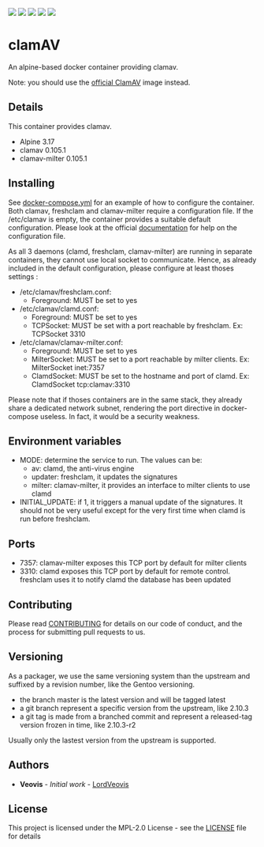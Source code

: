 [![](https://img.shields.io/circleci/build/github/LordVeovis/docker-clamav?style=flat-square)](https://app.circleci.com/pipelines/github/LordVeovis/docker-clamav)
[![](https://img.shields.io/docker/pulls/veovis/clamav.svg?style=flat-square)](https://hub.docker.com/r/veovis/clamav)
![](https://img.shields.io/docker/image-size/veovis/clamav?style=flat-square)
[![](https://img.shields.io/github/tag/LordVeovis/docker-clamav.svg?style=flat-square)](https://github.com/LordVeovis/docker-clamav/tags)
[![](https://img.shields.io/github/license/LordVeovis/docker-clamav.svg?style=flat-square)](https://github.com/LordVeovis/docker-clamav/blob/master/LICENSE)

# clamAV

An alpine-based docker container providing clamav.

Note: you should use the [official ClamAV](https://hub.docker.com/r/clamav/clamav) image instead.

## Details

This container provides clamav.

* Alpine 3.17
* clamav 0.105.1
* clamav-milter 0.105.1

## Installing

See [docker-compose.yml](https://github.com/LordVeovis/docker-clamav/blob/master/docker-compose.yml) for an example of how to configure the container.
Both clamav, freshclam and clamav-milter require a configuration file. If the /etc/clamav is empty, the container provides a suitable default configuration.
Please look at the official [documentation](https://www.clamav.net/documents/configuration) for help on the configuration file.

As all 3 daemons (clamd, freshclam, clamav-milter) are running in separate containers, they cannot use local socket to communicate. Hence, as already included in the default configuration, please configure at least thoses settings :
* /etc/clamav/freshclam.conf:
  * Foreground: MUST be set to yes
* /etc/clamav/clamd.conf:
  * Foreground: MUST be set to yes
  * TCPSocket: MUST be set with a port reachable by freshclam. Ex: TCPSocket 3310
* /etc/clamav/clamav-milter.conf:
  * Foreground: MUST be set to yes
  * MilterSocket: MUST be set to a port reachable by milter clients. Ex: MilterSocket inet:7357
  * ClamdSocket: MUST be set to the hostname and port of clamd. Ex: ClamdSocket tcp:clamav:3310

Please note that if thoses containers are in the same stack, they already share a dedicated network subnet, rendering the port directive in docker-compose useless. In fact, it would be a security weakness.

## Environment variables

* MODE: determine the service to run. The values can be:
  * av: clamd, the anti-virus engine
  * updater: freshclam, it updates the signatures
  * milter: clamav-milter, it provides an interface to milter clients to use clamd
* INITIAL_UPDATE: if 1, it triggers a manual update of the signatures. It should not be very useful except for the very first time when clamd is run before freshclam.

## Ports

* 7357: clamav-milter exposes this TCP port by default for milter clients
* 3310: clamd exposes this TCP port by default for remote control. freshclam uses it to notify clamd the database has been updated

## Contributing

Please read [CONTRIBUTING](https://github.com/LordVeovis/docker-clamav/blob/master/CONTRIBUTING) for details on our code of conduct, and the process for submitting pull requests to us.

## Versioning

As a packager, we use the same versioning system than the upstream and suffixed by a revision number, like the Gentoo versioning.

* the branch master is the latest version and will be tagged latest
* a git branch represent a specific version from the upstream, like 2.10.3
* a git tag is made from a branched commit and represent a released-tag version frozen in time, like 2.10.3-r2

Usually only the lastest version from the upstream is supported.

## Authors

* **Veovis** - *Initial work* - [LordVeovis](https://github.com/LordVeovis)

## License

This project is licensed under the MPL-2.0 License - see the [LICENSE](https://github.com/LordVeovis/docker-clamav/blob/master/LICENSE) file for details
